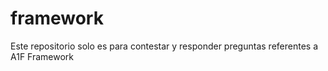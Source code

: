 # framework
Este repositorio solo es para contestar y responder preguntas referentes a A1F Framework
